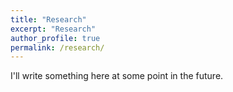 ```yaml
---
title: "Research"
excerpt: "Research"
author_profile: true
permalink: /research/
---
```


I'll write something here at some point in the future.
